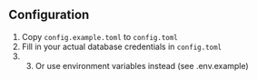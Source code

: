 ## Configuration

1. Copy `config.example.toml` to `config.toml`
2. Fill in your actual database credentials in `config.toml`
3. 3. Or use environment variables instead (see .env.example)
